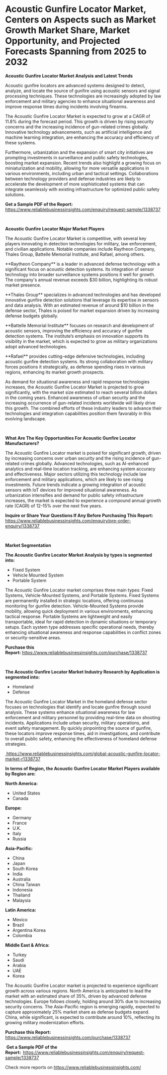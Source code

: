 <p><h1>Acoustic Gunfire Locator Market, Centers on Aspects such as Market Growth Market Share, Market Opportunity, and Projected Forecasts Spanning from 2025 to 2032</h1></p><p><strong>Acoustic Gunfire Locator Market Analysis and Latest Trends</strong></p>
<p><p>Acoustic gunfire locators are advanced systems designed to detect, analyze, and locate the source of gunfire using acoustic sensors and signal processing techniques. These technologies are increasingly adopted by law enforcement and military agencies to enhance situational awareness and improve response times during incidents involving firearms.</p><p>The Acoustic Gunfire Locator Market is expected to grow at a CAGR of 11.8% during the forecast period. This growth is driven by rising security concerns and the increasing incidence of gun-related crimes globally. Innovative technology advancements, such as artificial intelligence and machine learning integration, are enhancing the accuracy and efficiency of these systems. </p><p>Furthermore, urbanization and the expansion of smart city initiatives are prompting investments in surveillance and public safety technologies, boosting market expansion. Recent trends also highlight a growing focus on miniaturization and mobility, allowing for more versatile applications in various environments, including urban and tactical settings. Collaborations between technology providers and defense industries are likely to accelerate the development of more sophisticated systems that can integrate seamlessly with existing infrastructure for optimized public safety solutions.</p></p>
<p><strong>Get a Sample PDF of the Report:&nbsp;</strong> <a href="https://www.reliablebusinessinsights.com/enquiry/request-sample/1338737?utm_campaign=2811&utm_medium=2&utm_source=Github&utm_content=ia&utm_term=27032025&utm_id=acoustic-gunfire-locator">https://www.reliablebusinessinsights.com/enquiry/request-sample/1338737</a></p>
<p>&nbsp;</p>
<p><strong>Acoustic Gunfire Locator Major Market Players</strong></p>
<p><p>The Acoustic Gunfire Locator Market is competitive, with several key players innovating in detection technologies for military, law enforcement, and civilian applications. Notable companies include Raytheon Company, Thales Group, Battelle Memorial Institute, and Rafael, among others.</p><p>**Raytheon Company** is a leader in advanced defense technology with a significant focus on acoustic detection systems. Its integration of sensor technology into broader surveillance systems positions it well for growth. The company's annual revenue exceeds $30 billion, highlighting its robust market presence.</p><p>**Thales Group** specializes in advanced technologies and has developed innovative gunfire detection solutions that leverage its expertise in sensors and data analysis. With an estimated revenue of around $10 billion in the defense sector, Thales is poised for market expansion driven by increasing defense budgets globally.</p><p>**Battelle Memorial Institute** focuses on research and development of acoustic sensors, improving the efficiency and accuracy of gunfire detection systems. The institute’s emphasis on innovation supports its visibility in the market, which is expected to grow as military organizations adopt advanced technologies.</p><p>**Rafael** provides cutting-edge defensive technologies, including acoustic gunfire detection systems. Its strong collaboration with military forces positions it strategically, as defense spending rises in various regions, enhancing its market growth prospects.</p><p>As demand for situational awareness and rapid response technologies increases, the Acoustic Gunfire Locator Market is projected to grow significantly, with the market size estimated to reach several billion dollars in the coming years. Enhanced awareness of urban security and the increasing occurrence of gun-related incidents worldwide will likely drive this growth. The combined efforts of these industry leaders to advance their technologies and integration capabilities position them favorably in this evolving landscape.</p></p>
<p>&nbsp;</p>
<p><strong>What Are The Key Opportunities For Acoustic Gunfire Locator Manufacturers?</strong></p>
<p><p>The Acoustic Gunfire Locator market is poised for significant growth, driven by increasing concerns over urban security and the rising incidence of gun-related crimes globally. Advanced technologies, such as AI-enhanced analytics and real-time location tracking, are enhancing system accuracy and effectiveness. Major sectors utilizing this technology include law enforcement and military applications, which are likely to see rising investments. Future trends indicate a growing integration of acoustic sensors with IoT devices for improved situational awareness. As urbanization intensifies and demand for public safety infrastructure increases, the market is expected to experience a compound annual growth rate (CAGR) of 12-15% over the next five years.</p></p>
<p><strong>Inquire or Share Your Questions If Any Before Purchasing This Report:</strong> <a href="https://www.reliablebusinessinsights.com/enquiry/pre-order-enquiry/1338737?utm_campaign=2811&utm_medium=2&utm_source=Github&utm_content=ia&utm_term=27032025&utm_id=acoustic-gunfire-locator">https://www.reliablebusinessinsights.com/enquiry/pre-order-enquiry/1338737</a></p>
<p>&nbsp;</p>
<p><strong>Market Segmentation</strong></p>
<p><strong>The Acoustic Gunfire Locator Market Analysis by types is segmented into:</strong></p>
<p><ul><li>Fixed System</li><li>Vehicle Mounted System</li><li>Portable System</li></ul></p>
<p><p>The Acoustic Gunfire Locator market comprises three main types: Fixed Systems, Vehicle-Mounted Systems, and Portable Systems. Fixed Systems are permanently installed in strategic locations, offering continuous monitoring for gunfire detection. Vehicle-Mounted Systems provide mobility, allowing quick deployment in various environments, enhancing tactical response. Portable Systems are lightweight and easily transportable, ideal for rapid detection in dynamic situations or temporary setups. Each system type addresses specific operational needs, thereby enhancing situational awareness and response capabilities in conflict zones or security-sensitive areas.</p></p>
<p><strong>Purchase this Report:&nbsp;</strong><a href="https://www.reliablebusinessinsights.com/purchase/1338737?utm_campaign=2811&utm_medium=2&utm_source=Github&utm_content=ia&utm_term=27032025&utm_id=acoustic-gunfire-locator">https://www.reliablebusinessinsights.com/purchase/1338737</a></p>
<p>&nbsp;</p>
<p><strong>The Acoustic Gunfire Locator Market Industry Research by Application is segmented into:</strong></p>
<p><ul><li>Homeland</li><li>Defense</li></ul></p>
<p><p>The Acoustic Gunfire Locator Market in the homeland defense sector focuses on technologies that identify and locate gunfire through sound analysis. These systems enhance situational awareness for law enforcement and military personnel by providing real-time data on shooting incidents. Applications include urban security, military operations, and event safety management. By quickly pinpointing the source of gunfire, these locators improve response times, aid in investigations, and contribute to overall public safety, enhancing the effectiveness of homeland defense strategies.</p></p>
<p><a href="https://www.reliablebusinessinsights.com/global-acoustic-gunfire-locator-market-r1338737?utm_campaign=2811&utm_medium=2&utm_source=Github&utm_content=ia&utm_term=27032025&utm_id=acoustic-gunfire-locator">&nbsp;https://www.reliablebusinessinsights.com/global-acoustic-gunfire-locator-market-r1338737</a></p>
<p><strong>In terms of Region, the Acoustic Gunfire Locator Market Players available by Region are:</strong></p>
<p>
    <p> <strong> North America: </strong>
        <ul>
            <li>United States</li>
            <li>Canada</li>
        </ul>
        </p> 
    <p> <strong> Europe: </strong>
        <ul>
            <li>Germany</li>
            <li>France</li>
            <li>U.K.</li>
            <li>Italy</li>
            <li>Russia</li>
        </ul>
        </p> 
    <p> <strong> Asia-Pacific: </strong>
        <ul>
            <li>China</li>
            <li>Japan</li>
            <li>South Korea</li>
            <li>India</li>
            <li>Australia</li>
            <li>China Taiwan</li>
            <li>Indonesia</li>
            <li>Thailand</li>
            <li>Malaysia</li>
        </ul>
        </p> 
    <p> <strong> Latin America: </strong>
        <ul>
            <li>Mexico</li>
            <li>Brazil</li>
            <li>Argentina Korea</li>
            <li>Colombia</li>
        </ul>
        </p> 
    <p> <strong> Middle East & Africa: </strong>
        <ul>
            <li>Turkey</li>
            <li>Saudi</li>
            <li>Arabia</li>
            <li>UAE</li>
            <li>Korea</li>
        </ul>
    </p>
    </p>
<p><p>The Acoustic Gunfire Locator market is projected to experience significant growth across various regions. North America is anticipated to lead the market with an estimated share of 35%, driven by advanced defense technologies. Europe follows closely, holding around 30% due to increasing security concerns. The Asia-Pacific region is emerging rapidly, expected to capture approximately 25% market share as defense budgets expand. China, while significant, is expected to contribute around 10%, reflecting its growing military modernization efforts.</p></p>
<p><strong>Purchase this Report: </strong><a href="https://www.reliablebusinessinsights.com/purchase/1338737?utm_campaign=2811&utm_medium=2&utm_source=Github&utm_content=ia&utm_term=27032025&utm_id=acoustic-gunfire-locator">https://www.reliablebusinessinsights.com/purchase/1338737</a></p>
<p>&nbsp;<strong>Get a Sample PDF of the Report:&nbsp;&nbsp;</strong><a href="https://www.reliablebusinessinsights.com/enquiry/request-sample/1338737?utm_campaign=2811&utm_medium=2&utm_source=Github&utm_content=ia&utm_term=27032025&utm_id=acoustic-gunfire-locator">https://www.reliablebusinessinsights.com/enquiry/request-sample/1338737</a></p>
<p><strong></strong></p>
<p>Check more reports on <a href="https://www.reliablebusinessinsights.com/?utm_campaign=2811&utm_medium=2&utm_source=Github&utm_content=ia&utm_term=27032025&utm_id=acoustic-gunfire-locator">https://www.reliablebusinessinsights.com/</a></p>
